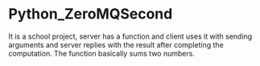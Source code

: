 # Python_ZeroMQSecond
It is a school project, server has a function and client uses it with sending arguments and server replies with the result after completing the computation. The function basically sums two numbers.
